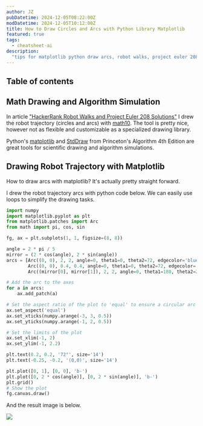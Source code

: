 ```yaml
---
author: JZ
pubDatetime: 2024-12-05T08:22:00Z
modDatetime: 2024-12-05T10:12:00Z
title: How to Draw Circles and Arcs with Python Library Matplotlib
featured: true
tags:
  - cheatsheet-ai
description:
  "tips for matplotlib python draw arcs, robot walks, project euler 208"
---
```


## Table of contents

## Math Drawing and Algorithm Simulation

In article ["HackerRank Robot Walks and Project Euler 208 Solutions"](../hackerrank-robot-walks-project-euler-208/) I drew the robot trajectory (circles and arcs) with [math10](https://www.math10.com/en/geometry/geogebra/geogebra.html). The tool is pretty nice, however not as flexible and customizable as a specialized drawing library.

Python's [matplotlib](https://matplotlib.org/stable/) and [StdDraw](https://algs4.cs.princeton.edu/code/javadoc/edu/princeton/cs/algs4/StdDraw.html) from Princeton's Algorithm 4th Edition are great tools for scientific drawing and algorithm simulations.

## Drawing Robot Trajectory with Matplotlib

How to draw arcs with matplotlib? It's actually pretty straight forward.

I drew the robot trajectory arcs with python code below. We can easily use loops to simplify the drawing tasks.

```python
import numpy
import matplotlib.pyplot as plt
from matplotlib.patches import Arc
from math import pi, cos, sin

fg, ax = plt.subplots(1, 1, figsize=(8, 8))

angle = 2 * pi / 5
mirror = (2 * cos(angle), 2 * sin(angle))
arcs = [Arc((0, 0), 2, 2, angle=0, theta1=0, theta2=72, edgecolor='blue', linewidth=2),
        Arc((0, 0), 0.4, 0.4, angle=0, theta1=0, theta2=72, edgecolor='orange', linewidth=2),
        Arc((mirror[0], mirror[1]), 2, 2, angle=0, theta1=180, theta2=252, edgecolor='blue', linewidth=2)]

# Add the arc to the axes
for a in arcs:
    ax.add_patch(a)

# Set the aspect ratio of the plot to 'equal' to ensure a circular arc
ax.set_aspect('equal')
ax.set_xticks(numpy.arange(-3, 3, 0.5))
ax.set_yticks(numpy.arange(-1, 2, 0.5))

# Set the limits of the plot
ax.set_xlim(-1, 2)
ax.set_ylim(-1, 2.2)

plt.text(0.2, 0.2, '72°', size='14')
plt.text(-0.25, -0.2, '(0,0)', size='14')

plt.plot([0, 1], [0, 0], 'b-')
plt.plot([0, 2 * cos(angle)], [0, 2 * sin(angle)], 'b-')
plt.grid()
# Show the plot
fg.canvas.draw()
```

And the result image is below.

![](https://drive.google.com/thumbnail?id=1vQ6_F8n2N8CRGsD3vTTi_ElNpX3XtT2w&sz=w1000)
